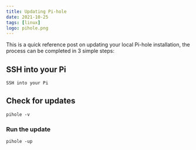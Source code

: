```yaml
---
title: Updating Pi-hole
date: 2021-10-25
tags: [linux]
logo: pihole.png
---
```


This is a quick reference post on updating your local Pi-hole installation, the process can be completed in 3 simple steps:

## SSH into your Pi

```shell
SSH into your Pi
```

## Check for updates
```shell
pihole -v
```

### Run the update
```shell
pihole -up
```
